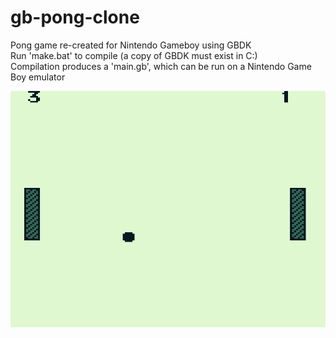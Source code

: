 # gb-pong-clone
Pong game re-created for Nintendo Gameboy using GBDK <br />
Run 'make.bat' to compile (a copy of GBDK must exist in C:\) <br />
Compilation produces a 'main.gb', which can be run on a Nintendo Game Boy emulator <br />

![Model](pong-screenshot.png)

